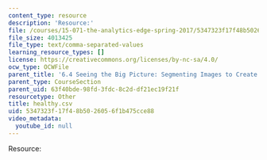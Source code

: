 ```yaml
---
content_type: resource
description: 'Resource:'
file: /courses/15-071-the-analytics-edge-spring-2017/5347323f17f48b5026056f1b475cce88_healthy.csv
file_size: 4013425
file_type: text/comma-separated-values
learning_resource_types: []
license: https://creativecommons.org/licenses/by-nc-sa/4.0/
ocw_type: OCWFile
parent_title: '6.4 Seeing the Big Picture: Segmenting Images to Create Data  (Recitation)'
parent_type: CourseSection
parent_uid: 63f40bde-98fd-3fdc-8c2d-df21ec19f21f
resourcetype: Other
title: healthy.csv
uid: 5347323f-17f4-8b50-2605-6f1b475cce88
video_metadata:
  youtube_id: null
---
```

Resource: